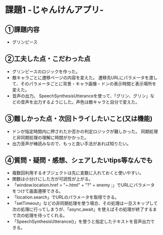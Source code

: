# 課題1 -じゃんけんアプリ-

## ①課題内容
- グリンピース

## ②工夫した点・こだわった点
- グリンピースのロジックを作った。
- 敵キャラごとに遷移ページの内容を変えた。
遷移先URLにパラメータを渡して、そのパラメータごとに背景・キャラ画像・ドンの表示時間と表示場所を変えた。
- 音声の出力。
SpeechSynthesisUtteranceを使って、「グリン、グリン」などの音声を出力するようにした。声色は敵キャラと自分で変えた。

## ③難しかった点・次回トライしたいこと(又は機能)
- ドンが指定時間内に押されたか否かの判定ロジックが難しかった。
同期処理と非同期処理の理解に時間がかかった。
- 出力音声が棒読みなので、もっと良い手法があれば知りたい。

## ④質問・疑問・感想、シェアしたいtips等なんでも
- 複数回利用するオブジェクトは先に変数に入れておくと使いやすい。
- 関数は小分けにした方が可読性が上がる。
- 「window.location.href = "~.html" + "?" + enemy ;」でURLにパラメータをつけて画面遷移できる。
- 「location.search」でURLのパラメータを取得できる。
- 「setTimeout」などの非同期処理を使う場合、その処理は一旦スキップして次の処理に行ってしまうが、「async,await」を使えばその処理が終了するまで次の処理を待ってくれる。
- 「SpeechSynthesisUtterance()」を使うと指定したテキストを音声出力できる。
